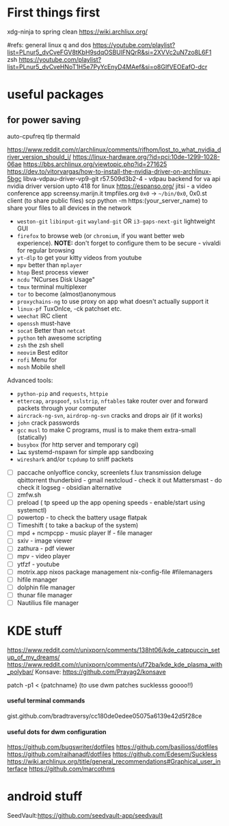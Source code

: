 # First things first

xdg-ninja to spring clean
https://wiki.archliux.org/

#refs:
general linux q and dos
https://youtube.com/playlist?list=PLnur5_dvCveFGV8tKbH9sdqOSBUlFNQrR&si=2XVVc2uN7zo8L6F1
zsh
https://youtube.com/playlist?list=PLnur5_dvCveHNoT1H5e7PyYcEnyD4MAef&si=o8GIfVEOEafO-dcr

# useful packages

## for power saving
auto-cpufreq
tlp
thermald

https://www.reddit.com/r/archlinux/comments/rifhom/lost_to_what_nvidia_driver_version_should_i/
https://linux-hardware.org/?id=pci:10de-1299-1028-06ae
https://bbs.archlinux.org/viewtopic.php?id=271625
https://dev.to/vitorvargas/how-to-install-the-nvidia-driver-on-archlinux-5bgc
libva-vdpau-driver-vp9-git r57.509d3b2-4 - vdpau backend for va api
nvidia driver version upto 418 for linux
https://espanso.org/
jitsi - a video conference app
screensy.marijn.it
tmpfiles.org
`0x0` -> `~/bin/0x0`, 0x0.st client (to share public files)
scp
python -m https:(your_server_name) to share your files to all devices in the network

- `weston-git` `libinput-git` `wayland-git` OR `i3-gaps-next-git` lightweight GUI
- `firefox` to browse web (or `chromium`, if you want better web experience). **NOTE:** don't forget to configure them to be secure - vivaldi for regular browsing 
- `yt-dlp` to get your kitty videos from youtube
- `mpv` better than `mplayer`
- `htop` Best process viewer
- `ncdu` "NCurses Disk Usage"
- `tmux` terminal multiplexer
- `tor` to become (almost)anonymous
- `proxychains-ng` to use proxy on app what doesn't actually support it
- `linux-pf` TuxOnIce, -ck patchset etc.
- `weechat` IRC client
- `openssh` must-have
- `socat` Better than `netcat`
- `python` teh awesome scripting
- `zsh` the zsh shell
- `neovim` Best editor
- `rofi` Menu for
- `mosh` Mobile shell

Advanced tools:

- `python-pip` and `requests`, `httpie`
- `ettercap`, `arpspoof`, `sslstrip`, `nftables` take router over and forward packets through your computer
- `aircrack-ng-svn`, `airdrop-ng-svn` cracks and drops air (if it works)
- `john` crack passwords
- `gcc` `musl` to make C programs, musl is to make them extra-small (statically)
- `busybox` (for http server and temporary cgi)
- ~~`lxc`~~ systemd-nspawn for simple app sandboxing
- `wireshark` and/or `tcpdump` to sniff packets

- [ ] paccache
      onlyoffice
      concky, screenlets
      f.lux
      transmission deluge qbittorrent
      thunderbird - gmail
      nextcloud - check it out
      Mattersmast - do check it
      logseg - obsidian alternative
- [ ] zmfw.sh
- [ ] preload ( tp speed up the app opening speeds - enable/start using systemctl)
- [ ] powertop - to check the battery usage
      flatpak
- [ ] Timeshift ( to take a backup of the system)
- [ ] mpd + ncmpcpp - music player
      lf - file manager
- [ ] sxiv - image viewer
- [ ] zathura - pdf viewer
- [ ] mpv - video player
- [ ] ytfzf - youtube
- [ ] motrix.app
      nixos package management nix-config-file
#filemanagers
- [ ] hifile manager
- [ ] dolphin file manager
- [ ] thunar file manager
- [ ] Nautilius file manager

# KDE stuff
https://www.reddit.com/r/unixporn/comments/138ht06/kde_catppuccin_setup_of_my_dreams/
https://www.reddit.com/r/unixporn/comments/uf72ba/kde_kde_plasma_with_polybar/
Konsave: https://github.com/Prayag2/konsave

patch -p1 < {patchname} (to use dwm patches sucklesss goooo!!)
#### useful terminal commands
gist.github.com/bradtraversy/cc180de0edee05075a6139e42d5f28ce

#### useful dots for dwm configuration
https://github.com/bugswriter/dotfiles
https://github.com/basilioss/dotfiles
https://github.com/raihanadf/dotfiles
https://github.com/Edesem/Suckless
https://wiki.archlinux.org/title/general_recommendations#Graphical_user_interface
https://github.com/marcothms
# android stuff
SeedVault:https://github.com/seedvault-app/seedvault
